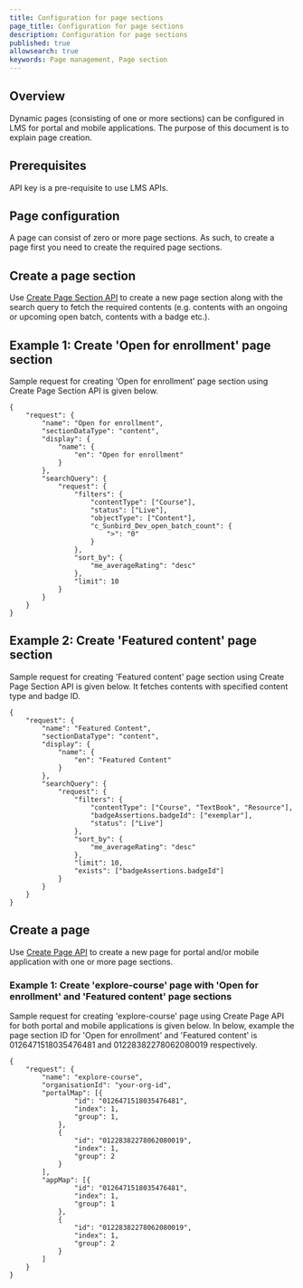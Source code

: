 ```yaml
---
title: Configuration for page sections 
page_title: Configuration for page sections
description: Configuration for page sections
published: true
allowsearch: true
keywords: Page management, Page section
---
```

## Overview
Dynamic pages (consisting of one or more sections) can be configured in LMS for portal and mobile applications. The purpose of this document is to explain page creation.

## Prerequisites
API key is a pre-requisite to use LMS APIs.

## Page configuration
A page can consist of zero or more page sections. As such, to create a page first you need to create the required page sections.

## Create a page section
Use [Create Page Section API](http://docs.sunbird.org/latest/apis/pagesapi/#operation/SectionCreatePost) to create a new page section along with the search query to fetch the required contents (e.g. contents with an ongoing or upcoming open batch, contents with a badge etc.).

## Example 1: Create 'Open for enrollment' page section
Sample request for creating 'Open for enrollment' page section using Create Page Section API is given below.
```
{
    "request": {
        "name": "Open for enrollment",
        "sectionDataType": "content",
        "display": {
            "name": {
                "en": "Open for enrollment"
            }
        },
        "searchQuery": {
            "request": {
                "filters": {
                    "contentType": ["Course"],
                    "status": ["Live"],
                    "objectType": ["Content"],
                    "c_Sunbird_Dev_open_batch_count": {
                        ">": "0"
                    }
                },
                "sort_by": {
                    "me_averageRating": "desc"
                },
                "limit": 10
            }
        }
    }
}
```
## Example 2: Create 'Featured content' page section
Sample request for creating 'Featured content' page section using Create Page Section API is given below. It fetches contents with specified content type and badge ID.
```
{
    "request": {
        "name": "Featured Content",
        "sectionDataType": "content",
        "display": {
            "name": {
                "en": "Featured Content"
            }
        },
        "searchQuery": {
            "request": {
                "filters": {
                    "contentType": ["Course", "TextBook", "Resource"],
                    "badgeAssertions.badgeId": ["exemplar"],
                    "status": ["Live"]
                },
                "sort_by": {
                    "me_averageRating": "desc"
                },
                "limit": 10,
                "exists": ["badgeAssertions.badgeId"]
            }
        }
    }
}
```

## Create a page
Use [Create Page API](http://docs.sunbird.org/latest/apis/pagesapi/#operation/CreatePost) to create a new page for portal and/or mobile application with one or more page sections.

### Example 1: Create 'explore-course' page with 'Open for enrollment' and 'Featured content' page sections
Sample request for creating 'explore-course' page using Create Page API for both portal and mobile applications is given below. In below, example the page section ID for 'Open for enrollment' and 'Featured content' is 0126471518035476481 and 01228382278062080019 respectively.
```
{
    "request": {
        "name": "explore-course",
        "organisationId": "your-org-id",
        "portalMap": [{
                "id": "0126471518035476481",
                "index": 1,
                "group": 1,
            },
            {
                "id": "01228382278062080019",
                "index": 1,
                "group": 2
            }
        ],
        "appMap": [{
                "id": "0126471518035476481",
                "index": 1,
                "group": 1
            },
            {
                "id": "01228382278062080019",
                "index": 1,
                "group": 2
            }
        ]
    }
}
```
